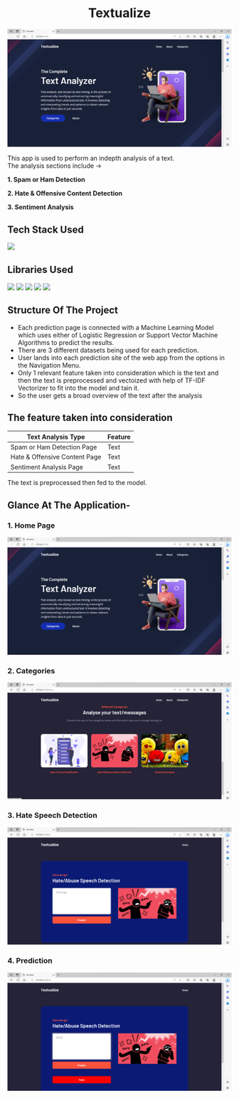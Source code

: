 <h1 align="center">
             Textualize
</h1>

![image](Readme-images/HomePage.png)

This app is used to perform an indepth analysis of a text.<br>
The analysis sections include ->

**1. Spam or Ham Detection**

**2. Hate & Offensive Content Detection**

**3. Sentiment Analysis**


## Tech Stack Used

<img src="https://img.shields.io/badge/python%20-%2314354C.svg?&style=for-the-badge&logo=python&logoColor=white"/>

## Libraries Used

<img src="https://img.shields.io/badge/numpy%20-%2314354C.svg?&style=for-the-badge&logo=numpy&logoColor=white"/> <img src="https://img.shields.io/badge/pandas%20-%2314354C.svg?&style=for-the-badge&logo=pandas&logoColor=white"/> <img src="https://img.shields.io/badge/streamlit%20-%2314354C.svg?&style=for-the-badge&logo=streamlit&logoColor=white"/> <img src="https://img.shields.io/badge/nltk%20-%2314354C.svg?&style=for-the-badge&logo=nltk&logoColor=white"/> <img src="https://img.shields.io/badge/scikitlearn%20-%2314354C.svg?&style=for-the-badge&logo=scikitlearn&logoColor=white"/>

## Structure Of The Project

- Each prediction page is connected with a Machine Learning Model which uses either of Logistic Regression or Support Vector Machine Algorithms to predict the results.
- There are 3 different datasets being used for each prediction.
- User lands into each prediction site of the web app from the options in the Navigation Menu.
- Only 1 relevant feature taken into consideration which is the text and then the text is preprocessed and vectoized with help of TF-IDF Vectorizer to fit into the model and tain it.
- So the user gets a broad overview of the text after the analysis

## The feature taken into consideration

| Text Analysis Type | Feature |
| - | - |
| Spam or Ham Detection Page | Text |
| Hate & Offensive Content Page | Text |
| Sentiment Analysis Page | Text |

The text is preprocessed then fed to the model.


## Glance At The Application- 

### 1. Home Page
![image](Readme-images/HomePage.png)

### 2. Categories
![image](Readme-images/Categories.png)

### 3. Hate Speech Detection
![image](Readme-images/HateSpeech.png)

### 4. Prediction
![image](Readme-images/Prediction.png)

